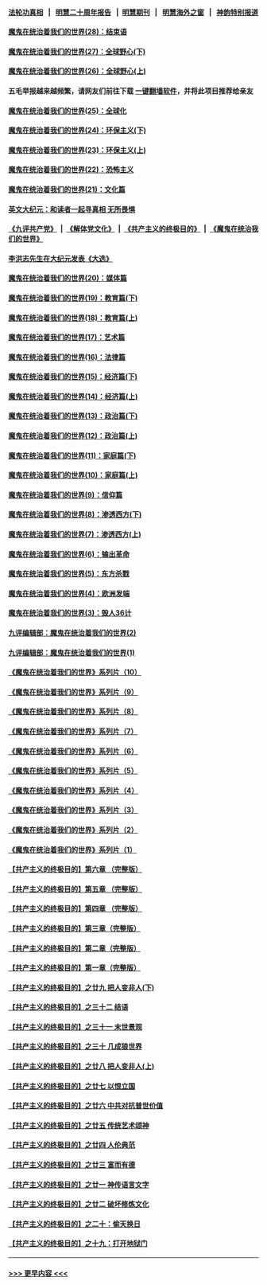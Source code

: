 #### [法轮功真相](https://github.com/gfw-breaker/truth/blob/master/README.md?t=0) &nbsp;&nbsp;|&nbsp;&nbsp; [明慧二十周年报告](https://github.com/gfw-breaker/mh-reports/blob/master/README.md?t=0) &nbsp;&nbsp;|&nbsp;&nbsp;[明慧期刊](https://github.com/gfw-breaker/mh-qikan) &nbsp;&nbsp;|&nbsp;&nbsp; [明慧海外之窗](https://github.com/gfw-breaker/mh-news/blob/master/README.md?t=0) &nbsp;&nbsp;|&nbsp;&nbsp; [神韵特别报道](https://github.com/gfw-breaker/mh-news/blob/master/shenyun.md?t=0)
#### [魔鬼在统治着我们的世界(28)：结束语](../pages/nsc422/n10936246.md?t=07180551) 
#### [魔鬼在统治着我们的世界(27)：全球野心(下)](../pages/nsc422/n10928319.md?t=07180551) 
#### [魔鬼在统治着我们的世界(26)：全球野心(上)](../pages/nsc422/n10900318.md?t=07180551) 
#### 五毛举报越来越频繁，请网友们前往下载 [一键翻墙软件](https://github.com/gfw-breaker/ssr-accounts)，并将此项目推荐给亲友
#### [魔鬼在统治着我们的世界(25)：全球化](../pages/nsc422/n10788205.md?t=07180551) 
#### [魔鬼在统治着我们的世界(24)：环保主义(下)](../pages/nsc422/n10695307.md?t=07180551) 
#### [魔鬼在统治着我们的世界(23)：环保主义(上)](../pages/nsc422/n10688613.md?t=07180551) 
#### [魔鬼在统治着我们的世界(22)：恐怖主义](../pages/nsc422/n10614727.md?t=07180551) 
#### [魔鬼在统治着我们的世界(21)：文化篇](../pages/nsc422/n10597706.md?t=07180551) 
#### [英文大纪元：和读者一起寻真相 无所畏惧](../pages/nsc422/n12542027.md?t=07180551) 
#### [《九评共产党》](https://github.com/begood0513/9ping.md/blob/master/README.md) &nbsp;|&nbsp; [《解体党文化》](../../../../jtdwh.md/blob/master/README.md)  &nbsp;|&nbsp; [《共产主义的终极目的》](../../../../gczydzjmd.md/blob/master/README.md) &nbsp;|&nbsp; [《魔鬼在统治我们的世界》](../../../../mgztzwmdsj.md/blob/master/README.md) 
#### [李洪志先生在大纪元发表《大选》](../pages/nsc422/n12534746.md?t=07180551) 
#### [魔鬼在统治着我们的世界(20)：媒体篇](../pages/nsc422/n10586579.md?t=07180551) 
#### [魔鬼在统治着我们的世界(19)：教育篇(下)](../pages/nsc422/n10564808.md?t=07180551) 
#### [魔鬼在统治着我们的世界(18)：教育篇(上)](../pages/nsc422/n10526970.md?t=07180551) 
#### [魔鬼在统治着我们的世界(17)：艺术篇](../pages/nsc422/n10499093.md?t=07180551) 
#### [魔鬼在统治着我们的世界(16)：法律篇](../pages/nsc422/n10485969.md?t=07180551) 
#### [魔鬼在统治着我们的世界(15)：经济篇(下)](../pages/nsc422/n10469975.md?t=07180551) 
#### [魔鬼在统治着我们的世界(14)：经济篇(上)](../pages/nsc422/n10457370.md?t=07180551) 
#### [魔鬼在统治着我们的世界(13)：政治篇(下)](../pages/nsc422/n10448270.md?t=07180551) 
#### [魔鬼在统治着我们的世界(12)：政治篇(上)](../pages/nsc422/n10444576.md?t=07180551) 
#### [魔鬼在统治着我们的世界(11)：家庭篇(下)](../pages/nsc422/n10440961.md?t=07180551) 
#### [魔鬼在统治着我们的世界(10)：家庭篇(上)](../pages/nsc422/n10435448.md?t=07180551) 
#### [魔鬼在统治着我们的世界(9)：信仰篇](../pages/nsc422/n10432159.md?t=07180551) 
#### [魔鬼在统治着我们的世界(8)：渗透西方(下)](../pages/nsc422/n10429603.md?t=07180551) 
#### [魔鬼在统治着我们的世界(7)：渗透西方(上)](../pages/nsc422/n10426013.md?t=07180551) 
#### [魔鬼在统治着我们的世界(6)：输出革命](../pages/nsc422/n10421536.md?t=07180551) 
#### [魔鬼在统治着我们的世界(5)：东方杀戮](../pages/nsc422/n10417707.md?t=07180551) 
#### [魔鬼在统治着我们的世界(4)：欧洲发端](../pages/nsc422/n10414890.md?t=07180551) 
#### [魔鬼在统治着我们的世界(3)：毁人36计](../pages/nsc422/n10411583.md?t=07180551) 
#### [九评编辑部：魔鬼在统治着我们的世界(2)](../pages/nsc422/n10410036.md?t=07180551) 
#### [九评编辑部：魔鬼在统治着我们的世界(1)](../pages/nsc422/n10406825.md?t=07180551) 
#### [《魔鬼在统治着我们的世界》系列片（10）](../pages/nsc422/n12292670.md?t=07180551) 
#### [《魔鬼在统治着我们的世界》系列片（9）](../pages/nsc422/n12290859.md?t=07180551) 
#### [《魔鬼在统治着我们的世界》系列片（8）](../pages/nsc422/n12287445.md?t=07180551) 
#### [《魔鬼在统治着我们的世界》系列片（7）](../pages/nsc422/n12283425.md?t=07180551) 
#### [《魔鬼在统治着我们的世界》系列片（6）](../pages/nsc422/n12282314.md?t=07180551) 
#### [《魔鬼在统治着我们的世界》系列片（5）](../pages/nsc422/n12281419.md?t=07180551) 
#### [《魔鬼在统治着我们的世界》系列片（4）](../pages/nsc422/n12274024.md?t=07180551) 
#### [《魔鬼在统治着我们的世界》系列片（3）](../pages/nsc422/n12271322.md?t=07180551) 
#### [《魔鬼在统治着我们的世界》系列片（2）](../pages/nsc422/n12269049.md?t=07180551) 
#### [《魔鬼在统治着我们的世界》系列片（1）](../pages/nsc422/n12267575.md?t=07180551) 
#### [【共产主义的终极目的】第六章 （完整版）](../pages/nsc422/n11428913.md?t=07180551) 
#### [【共产主义的终极目的】第五章 （完整版）](../pages/nsc422/n11428912.md?t=07180551) 
#### [【共产主义的终极目的】第四章 （完整版）](../pages/nsc422/n11428907.md?t=07180551) 
#### [【共产主义的终极目的】第三章（完整版）](../pages/nsc422/n11428848.md?t=07180551) 
#### [【共产主义的终极目的】第二章（完整版）](../pages/nsc422/n11428831.md?t=07180551) 
#### [【共产主义的终极目的】第一章（完整版）](../pages/nsc422/n11417651.md?t=07180551) 
#### [【共产主义的终极目的】之廿九 把人变非人(下)](../pages/nsc422/n11344140.md?t=07180551) 
#### [【共产主义的终极目的】之三十二 结语](../pages/nsc422/n11360535.md?t=07180551) 
#### [【共产主义的终极目的】之三十一 末世景观](../pages/nsc422/n11351129.md?t=07180551) 
#### [【共产主义的终极目的】之三十 几成狼世界](../pages/nsc422/n11348280.md?t=07180551) 
#### [【共产主义的终极目的】之廿八 把人变非人(上)](../pages/nsc422/n11340492.md?t=07180551) 
#### [【共产主义的终极目的】之廿七 以恨立国](../pages/nsc422/n11336944.md?t=07180551) 
#### [【共产主义的终极目的】之廿六 中共对抗普世价值](../pages/nsc422/n11324785.md?t=07180551) 
#### [【共产主义的终极目的】之廿五 传统艺术颂神](../pages/nsc422/n11296396.md?t=07180551) 
#### [【共产主义的终极目的】之廿四 人伦典范](../pages/nsc422/n11296397.md?t=07180551) 
#### [【共产主义的终极目的】之廿三 富而有德](../pages/nsc422/n11283598.md?t=07180551) 
#### [【共产主义的终极目的】之廿一 神传语言文字](../pages/nsc422/n11263265.md?t=07180551) 
#### [【共产主义的终极目的】之廿二 破坏修炼文化](../pages/nsc422/n11245728.md?t=07180551) 
#### [【共产主义的终极目的】之二十：偷天换日](../pages/nsc422/n11238846.md?t=07180551) 
#### [【共产主义的终极目的】之十九：打开地狱门](../pages/nsc422/n11206376.md?t=07180551) 

----
#### [ >>> 更早内容 <<< ](../indexes/nsc422-earlier.md)
